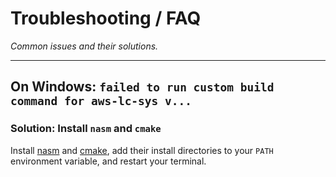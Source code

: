 # Troubleshooting / FAQ

_Common issues and their solutions._

---

## On Windows: `failed to run custom build command for aws-lc-sys v...`

### Solution: Install `nasm` and `cmake`

Install [nasm](https://www.nasm.us/pub/nasm/releasebuilds/) and [cmake](https://cmake.org/download/), add their install directories to your `PATH` environment variable, and restart your terminal.